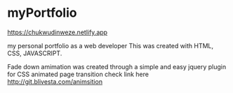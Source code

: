 # myPortfolio
https://chukwudinweze.netlify.app

my personal portfolio as a web developer
This was created with HTML, CSS, JAVASCRIPT.

Fade down amimation was created through a simple and easy jquery plugin for CSS animated page transition 
check link here http://git.blivesta.com/animsition


